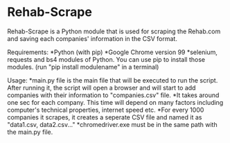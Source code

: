 # Rehab-Scrape

Rehab-Scrape is a Python module that is used for scraping the Rehab.com and saving each companies' information in the CSV format.

Requirements:
*Python (with pip)
*Google Chrome version 99
*selenium, requests and bs4 modules of Python. You can use pip to install those modules. (run "pip install modulename" in a terminal)


Usage:
*main.py file is the main file that will be executed to run the script. After running it, the script will open a browser and will start to add companies with their information to "companies.csv" file.
*It takes around one sec for each company. This time will depend on many factors including computer's technical properties, internet speed etc.
*For every 1000 companies it scrapes, it creates a seperate CSV file and named it as "data1.csv, data2.csv..."
*chromedriver.exe must be in the same path with the main.py file.
